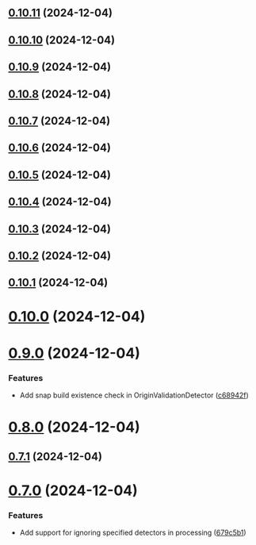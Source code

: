 ## [0.10.11](https://github.com/sayfer-io/Snapper/compare/v0.10.10...v0.10.11) (2024-12-04)

## [0.10.10](https://github.com/sayfer-io/Snapper/compare/v0.10.9...v0.10.10) (2024-12-04)

## [0.10.9](https://github.com/sayfer-io/Snapper/compare/v0.10.8...v0.10.9) (2024-12-04)

## [0.10.8](https://github.com/sayfer-io/Snapper/compare/v0.10.7...v0.10.8) (2024-12-04)

## [0.10.7](https://github.com/sayfer-io/Snapper/compare/v0.10.6...v0.10.7) (2024-12-04)

## [0.10.6](https://github.com/sayfer-io/Snapper/compare/v0.10.5...v0.10.6) (2024-12-04)

## [0.10.5](https://github.com/sayfer-io/Snapper/compare/v0.10.4...v0.10.5) (2024-12-04)

## [0.10.4](https://github.com/sayfer-io/Snapper/compare/v0.10.3...v0.10.4) (2024-12-04)

## [0.10.3](https://github.com/sayfer-io/Snapper/compare/v0.10.2...v0.10.3) (2024-12-04)

## [0.10.2](https://github.com/sayfer-io/Snapper/compare/v0.10.1...v0.10.2) (2024-12-04)

## [0.10.1](https://github.com/sayfer-io/Snapper/compare/v0.10.0...v0.10.1) (2024-12-04)

# [0.10.0](https://github.com/sayfer-io/Snapper/compare/v0.9.0...v0.10.0) (2024-12-04)

# [0.9.0](https://github.com/sayfer-io/Snapper/compare/v0.8.0...v0.9.0) (2024-12-04)

### Features

- Add snap build existence check in OriginValidationDetector ([c68942f](https://github.com/sayfer-io/Snapper/commit/c68942fdd7c78ac71bdc79a22224e3c02ec2c93a))

# [0.8.0](https://github.com/sayfer-io/Snapper/compare/v0.7.1...v0.8.0) (2024-12-04)

## [0.7.1](https://github.com/sayfer-io/Snapper/compare/v0.7.0...v0.7.1) (2024-12-04)

# [0.7.0](https://github.com/sayfer-io/Snapper/compare/v0.6.0...v0.7.0) (2024-12-04)

### Features

- Add support for ignoring specified detectors in processing ([679c5b1](https://github.com/sayfer-io/Snapper/commit/679c5b188eb4097324a3d2125fb948b045fede97))
